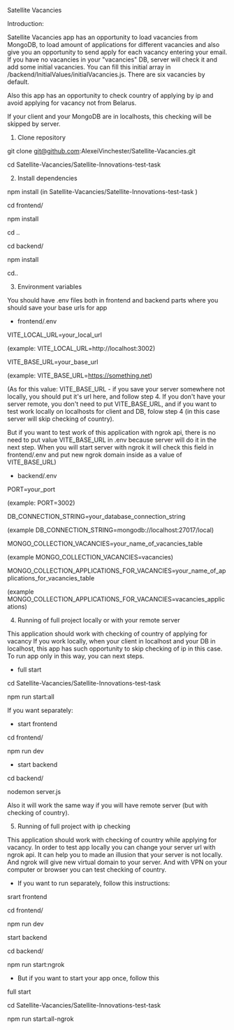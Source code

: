 Satellite Vacancies

Introduction: 

Satellite Vacancies app has an opportunity to load vacancies from MongoDB, to load amount of applications for different vacancies and also give you an opportunity to send apply for each vacancy entering your email. If you have no vacancies in your "vacancies" DB, server will check it and add some initial vacancies. You can fill this initial array in /backend/InitialValues/initialVacancies.js. There are six vacancies by default. 

Also this app has an opportunity to check country of applying by ip and avoid applying for vacancy not from Belarus.

If your client and your MongoDB are in localhosts, this checking will be skipped by server. 

1. Clone repository 

git clone git@github.com:AlexeiVinchester/Satellite-Vacancies.git

cd Satellite-Vacancies/Satellite-Innovations-test-task           

2. Install dependencies 

npm install (in Satellite-Vacancies/Satellite-Innovations-test-task ) 

cd frontend/

npm install

cd ..

cd backend/  

npm install

cd..

3. Environment variables

You should have .env files both in frontend and backend parts where you should save your base urls for app

- frontend/.env

VITE_LOCAL_URL=your_local_url 

(example: VITE_LOCAL_URL=http://localhost:3002)

VITE_BASE_URL=your_base_url 

(example: VITE_BASE_URL=https://something.net)

(As for this value: VITE_BASE_URL - if you save your server somewhere not locally, you should put it's url here, and follow step 4. If you don't have your server remote, you don't need to put VITE_BASE_URL, and if you want to test work locally on localhosts for client and DB, folow step 4 (in this case server will skip checking of country).

But if you want to test work of this application with ngrok api, there is no need to put value VITE_BASE_URL in .env because server will do it in the next step. When you will start server with ngrok it will check this field in frontend/.env and put new ngrok domain inside as a value of VITE_BASE_URL)

- backend/.env

PORT=your_port 

(example: PORT=3002)

DB_CONNECTION_STRING=your_database_connection_string 

(example DB_CONNECTION_STRING=mongodb://localhost:27017/local)

MONGO_COLLECTION_VACANCIES=your_name_of_vacancies_table

(example MONGO_COLLECTION_VACANCIES=vacancies)

MONGO_COLLECTION_APPLICATIONS_FOR_VACANCIES=your_name_of_applications_for_vacancies_table

(example MONGO_COLLECTION_APPLICATIONS_FOR_VACANCIES=vacancies_applications)

4. Running of full project locally or with your remote server

This application should work with checking of country of applying for vacancy
If you work locally, when your client in localhost and your DB in localhost, this app has such opportunity to skip checking of ip in this case. To run app only in this way, you can next steps. 

- full start 

cd Satellite-Vacancies/Satellite-Innovations-test-task 

npm run start:all

If you want separately: 

- start frontend 

cd frontend/

npm run dev

- start backend

cd backend/  

nodemon server.js

Also it will work the same way if you will have remote server (but with checking of country).

5. Running of full project with ip checking

This application should work with checking of country while applying for vacancy. In order to test app locally you can change your server url with ngrok api. It can help you to made an illusion that your server is not locally. And ngrok will give new virtual domain to your server. And with VPN on your computer or browser you can test checking of country.

- If you want to run separately, follow this instructions:

srart frontend

cd frontend/

npm run dev

start backend

cd backend/  

npm run start:ngrok

- But if you want to start your app once, follow this

full start 

cd Satellite-Vacancies/Satellite-Innovations-test-task 

npm run start:all-ngrok

